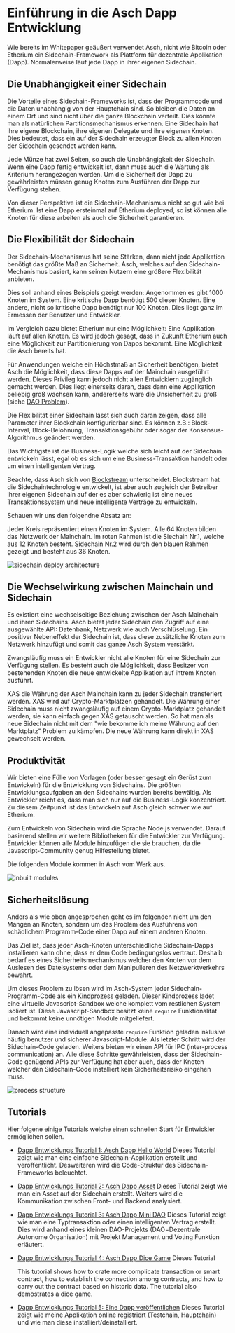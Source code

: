 # Einführung in die Asch Dapp Entwicklung
Wie bereits im Whitepaper geäußert verwendet Asch, nicht wie Bitcoin oder Etherium ein Sidechain-Framework als Plattform für dezentrale Applikation (Dapp). Normalerweise läuf jede Dapp in ihrer eigenen Sidechain.

## Die Unabhängigkeit einer Sidechain

Die Vorteile eines Sidechain-Frameworks ist, dass der Programmcode und die Daten unabhängig von der Hauptchain sind. So bleiben die Daten an einem Ort und sind nicht über die ganze Blockchain verteilt. Dies könnte man als natürlichen Partitionsmechanismus erkennen. 
Eine Sidechain hat ihre eigene Blockchain, ihre eigenen Delegate und ihre eigenen Knoten. Dies bedeutet, dass ein auf der Sidechain erzeugter Block zu allen Knoten der Sidechain gesendet werden kann.

Jede Münze hat zwei Seiten, so auch die Unabhängigkeit der Sidechain. Wenn eine Dapp fertig entwickelt ist, dann muss auch die Wartung als Kriterium herangezogen werden. Um die Sicherheit der Dapp zu gewährleisten müssen genug Knoten zum Ausführen der Dapp zur Verfügung stehen.

Von dieser Perspektive ist die Sidechain-Mechanismus nicht so gut wie bei Etherium. Ist eine Dapp ersteinmal auf Etherium deployed, so ist können alle Knoten für diese arbeiten als auch die Sicherheit garantieren.


## Die Flexibilität der Sidechain

Der Sidechain-Mechanismus hat seine Stärken, dann nicht jede Applikation benötigt das größte Maß an Sicherheit. Asch, welches auf den Sidechain-Mechanismus basiert, kann seinen Nutzern eine größere Flexibilität anbieten.

Dies soll anhand eines Beispiels gzeigt werden: Angenommen es gibt 1000 Knoten im System. Eine kritische Dapp benötigt 500 dieser Knoten. Eine andere, nicht so kritische Dapp benötigt nur 100 Knoten. Dies liegt ganz im Ermessen der Benutzer und Entwickler.

Im Vergleich dazu bietet Etherium nur eine Möglichkeit: Eine Applikation läuft auf allen Knoten. Es wird jedoch gesagt, dass in Zukunft Etherium auch eine Möglichkeit zur Partitionierung von Dapps bekommt. Eine Möglichkeit die Asch bereits hat.

Für Anwendungen welche ein Höchstmaß an Sicherheit benötigen, bietet Asch die Möglichkeit, dass diese Dapps auf der Mainchain ausgeführt werden. Dieses Privileg kann jedoch nicht allen Entwicklern zugänglich gemacht werden. Dies liegt einerseits daran, dass dann eine Applikation beliebig groß wachsen kann, andererseits wäre die Unsicherheit zu groß (siehe [DAO Problem](https://en.wikipedia.org/wiki/The_DAO_(organization)#Risks)).

Die Flexibilität einer Sidechain lässt sich auch daran zeigen, dass alle Parameter ihrer Blockchain konfigurierbar sind. Es können z.B.: Block-Interval, Block-Belohnung, Transaktionsgebühr oder sogar der Konsensus-Algorithmus geändert werden.


Das Wichtigste ist die Business-Logik welche sich leicht auf der Sidechain entwickeln lässt, egal ob es sich um eine Business-Transaktion handelt oder um einen intelligenten Vertrag. 

Beachte, dass Asch sich von [Blockstream](https://en.wikipedia.org/wiki/Blockstream) unterscheidet. Blockstream hat die Sidechaintechnologie entwickelt, ist aber auch zugleich der Betreiber ihrer eigenen Sidechain auf der es aber schwierig ist eine neues Transaktionssystem und neue intelligente Verträge zu entwickeln.

Schauen wir uns den folgendne Absatz an:

Jeder Kreis repräsentiert einen Knoten im System. Alle 64 Knoten bilden das Netzwerk der Mainchain. Im roten Rahmen ist die Siechain Nr.1, welche aus 12 Knoten besteht. Sidechain Nr.2 wird durch den blauen Rahmen gezeigt und besteht aus 36 Knoten.

![sidechain deploy architecture](./assets/sidechain-deploy.png)

## Die Wechselwirkung zwischen Mainchain und Sidechain

Es existiert eine wechselseitige Beziehung zwischen der Asch Mainchain und ihren Sidechains. Asch bietet jeder Sidechain den Zugriff auf eine ausgewählte API: Datenbank, Netzwerk wie auch Verschlüselung. Ein positiver Nebeneffekt der Sidechain ist, dass diese zusätzliche Knoten zum Netzwerk hinzufügt und somit das ganze Asch System verstärkt.

Zwangsläufig muss ein Entwickler nicht alle Knoten für eine Sidechain zur Verfügung stellen. Es besteht auch die Möglichkeit, dass Besitzer von bestehenden Knoten die neue entwickelte Applikation auf ihtrem Knoten ausführt.

XAS die Währung der Asch Mainchain kann zu jeder Sidechain transferiert werden. XAS wird auf Crypto-Marktplätzen gehandelt. Die Währung einer Sidechain muss nicht zwangsläufig auf einem Crypto-Marktplatz gehandelt werden, sie kann einfach gegen XAS getauscht werden. So hat man als neue Sidechain nicht mit dem "wie bekomme ich meine Währung auf den Marktplatz" Problem zu kämpfen. Die neue Währung kann direkt in XAS gewechselt werden.

## Produktivität

Wir bieten eine Fülle von Vorlagen (oder besser gesagt ein Gerüst zum Entwickeln) für die Entwicklung von Sidechains. Die größten Entwicklungsaufgaben an den Sidechains wurden bereits bewältig. Als Entwickler reicht es, dass man sich nur auf die Business-Logik konzentriert. Zu diesem Zeitpunkt ist das Entwickeln auf Asch gleich schwer wie auf Etherium.

Zum Entwickeln von Sidechain wird die Sprache Node.js verwendet. Darauf basierend stellen wir weitere Bibliotheken für die Entwickler zur Verfügung. Entwickler können alle Module hinzufügen die sie brauchen, da die Javascript-Community genug Hilfestellung bietet.


Die folgenden Module kommen in Asch vom Werk aus.

![inbuilt modules](./assets/inbuilt-modules.png)

## Sicherheitslösung

Anders als wie oben angesprochen geht es im folgenden nicht um den Mangen an Knoten, sondern um das Problem des Ausführens von schädlichem Programm-Code einer Dapp auf einem anderen Knoten.

Das Ziel ist, dass jeder Asch-Knoten unterschiedliche Sidechain-Dapps installieren kann ohne, dass er dem Code bedingungslos vertraut. Deshalb bedarf es eines Sicherheitsmechanismus welcher den Knoten vor dem Auslesen des Dateisystems oder dem Manipulieren des Netzwerktverkehrs bewahrt.

Um dieses Problem zu lösen wird im Asch-System jeder Sidechain-Programm-Code als ein Kindprozess geladen. Dieser Kindprozess ladet eine virtuelle Javascript-Sandbox welche komplett vom restlichen System isoliert ist. Diese Javascript-Sandbox besitzt keine `require` Funktionalität und bekommt keine unnötigen Module mitgeliefert.

Danach wird eine individuell angepasste `require` Funktion geladen inklusive häufig benutzer und sicherer Javascript-Module. Als letzter Schritt wird der Sidechain-Code geladen. Weiters bieten wir einen API für IPC (inter-process communication) an. Alle diese Schritte gewährleisten, dass der Sidechain-Code genügend APIs zur Verfügung hat aber auch, dass der Knoten welcher den Sidechain-Code installiert kein Sicherheitsrisiko eingehen muss.

![process structure](./assets/process-structure.png)

## Tutorials

Hier folgene einige Tutorials welche einen schnellen Start für Entwickler ermöglichen sollen.

- [Dapp Entwicklungs Tutorial 1: Asch Dapp Hello World](./dapp_docs/1_hello_en.md)
	Dieses Tutorial zeigt wie man eine einfache Sidechain-Applikation erstellt und veröffentlicht. Desweiteren wird die Code-Struktur des Sidechain-Frameworks beleuchtet.

- [Dapp Entwicklungs Tutorial 2: Asch Dapp Asset](./dapp_docs/2_asset_en.md)
	Dieses Tutorial zeigt wie man ein Asset auf der Sidechain erstellt. Weiters wird die Kommunikation zwischen Front- und Backend analysiert.

- [Dapp Entwicklungs Tutorial 3: Asch Dapp Mini DAO](./dapp_docs/3_mini_dao_en.md)
	Dieses Tutorial zeigt wie man eine Typtransaktion oder einen intelligenten Vertrag erstellt. Dies wird anhand eines kleinen DAO-Projekts (DAO=Dezentrale Autonome Organisation) mit Projekt Management und Voting Funktion erläutert.

- [Dapp Entwicklungs Tutorial 4: Asch Dapp Dice Game](./dapp_docs/4_dice_game_en.md)
	Dieses Tutorial 

	This tutorial shows how to crate more complicate transaction or smart contract, how to establish the connection among contracts, and how to carry out the contract based on historic data. The tutorial also demostrates a dice game.

- [Dapp Entwicklungs Tutorial 5: Eine Dapp veröffentlichen](./dapp_docs/5_dapp_publish_en.md)
	Dieses Tutorial zeigt wie meine Applikation online registriert (Testchain, Hauptchain) und wie man diese installiert/deinstalliert.
